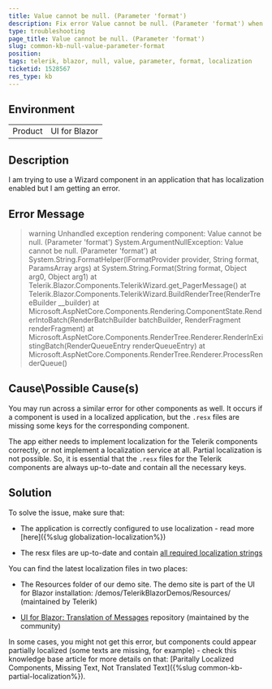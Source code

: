 ```yaml
---
title: Value cannot be null. (Parameter 'format')
description: Fix error Value cannot be null. (Parameter 'format') when using Telerik UI for Blazor.
type: troubleshooting
page_title: Value cannot be null. (Parameter 'format')
slug: common-kb-null-value-parameter-format
position: 
tags: telerik, blazor, null, value, parameter, format, localization
ticketid: 1528567
res_type: kb
---
```


## Environment
<table>
	<tbody>
		<tr>
			<td>Product</td>
			<td>UI for Blazor</td>
		</tr>
	</tbody>
</table>


## Description

I am trying to use a Wizard component in an application that has localization enabled but I am getting an error.

## Error Message

>warning Unhandled exception rendering component: Value cannot be null. (Parameter 'format')
System.ArgumentNullException: Value cannot be null. (Parameter 'format')
at System.String.FormatHelper(IFormatProvider provider, String format, ParamsArray args)
at System.String.Format(String format, Object arg0, Object arg1)
at Telerik.Blazor.Components.TelerikWizard.get_PagerMessage()
at Telerik.Blazor.Components.TelerikWizard.BuildRenderTree(RenderTreeBuilder __builder)
at Microsoft.AspNetCore.Components.Rendering.ComponentState.RenderIntoBatch(RenderBatchBuilder batchBuilder, RenderFragment renderFragment)
at Microsoft.AspNetCore.Components.RenderTree.Renderer.RenderInExistingBatch(RenderQueueEntry renderQueueEntry)
at Microsoft.AspNetCore.Components.RenderTree.Renderer.ProcessRenderQueue()


## Cause\Possible Cause(s)

You may run across a similar error for other components as well. It occurs if a component is used in a localized application, but the `.resx` files are missing some keys for the corresponding component.

The app either needs to implement localization for the Telerik components correctly, or not implement a localization service at all. Partial localization is not possible. So, it is essential that the `.resx` files for the Telerik components are always up-to-date and contain all the necessary keys.

## Solution

To solve the issue, make sure that:

* The application is correctly configured to use localization - read more [here]({%slug globalization-localization%})

* The resx files are up-to-date and contain [all required localization strings](https://docs.telerik.com/blazor-ui/api/Telerik.Blazor.Resources.Messages)


You can find the latest localization files in two places:

* The Resources folder of our demo site. The demo site is part of the UI for Blazor installation: /demos/TelerikBlazorDemos/Resources/ (maintained by Telerik)

* [UI for Blazor: Translation of Messages](https://github.com/telerik/blazor-ui-messages) repository (maintained by the community)

In some cases, you might not get this error, but components could appear partially localized (some texts are missing, for example) - check this knowledge base article for more details on that: [Paritally Localized Components, Missing Text, Not Translated Text]({%slug common-kb-partial-localization%}).
